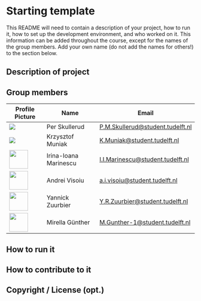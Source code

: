 # Starting template

This README will need to contain a description of your project, how to run it, how to set up the development
environment, and who worked on it. This information can be added throughout the course, except for the names of the
group members. Add your own name (do not add the names for others!) to the section below.

## Description of project

## Group members

| Profile Picture | Name | Email |
|---|---|---|
| ![](https://secure.gravatar.com/avatar/b4b2377134a5db565b9ee30727daa206?s=180&d=identicon&size=50) | Per Skullerud | P.M.Skullerud@student.tudelft.nl |
| ![](https://secure.gravatar.com/avatar/5ec558ba962f139a04572dbb90051cf9?s=180&d=identicon&size=50) | Krzysztof Muniak | K.Muniak@student.tudelft.nl |
| <img src="https://secure.gravatar.com/avatar/9b498f4dab0f22afbcdcac94b67ec66c?s=800&d=identicon" height=50 width=50> | Irina-Ioana Marinescu | I.I.Marinescu@student.tudelft.nl |
|<img src="https://secure.gravatar.com/avatar/c96c83ba29b1a73251600ec9bd1f4c11?s=180&d=identicon" width="50" height="50"> | Andrei Visoiu | a.i.visoiu@student.tudelft.nl |
| <img src="https://secure.gravatar.com/avatar/ecda8f54079e20a5f22fc7b4c1dae20f?s=180&d=identicon" width="50" height="50"> | Yannick Zuurbier | Y.R.Zuurbier@student.tudelft.nl |
| <img src="https://gitlab.ewi.tudelft.nl/uploads/-/system/user/avatar/4626/avatar.png?width=400" width="50" height="50"> | Mirella Günther | M.Gunther-1@student.tudelft.nl |

<!-- Instructions (remove once assignment has been completed -->
<!-- - Add (only!) your own name to the table above (use Markdown formatting) -->
<!-- - Mention your *student* email address -->
<!-- - Preferably add a recognizable photo, otherwise add your GitLab photo -->
<!-- - (please make sure the photos have the same size) --> 

## How to run it

## How to contribute to it

## Copyright / License (opt.)
